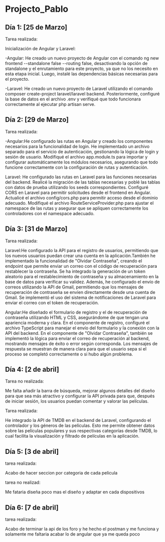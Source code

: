 # Projecto_Pablo

## Día 1: [25 de Marzo]
Tarea realizada:

Inicialización de Angular y Laravel:

-Angular: He creado un nuevo proyecto de Angular con el comando ng new frontend --standalone false --routing false, desactivando la opción de standalone y el enrutamiento para este proyecto, ya que no los necesito en esta etapa inicial. Luego, instalé las dependencias básicas necesarias para el proyecto.

-Laravel: He creado un nuevo proyecto de Laravel utilizando el comando composer create-project laravel/laravel backend. Posteriormente, configuré la base de datos en el archivo .env y verifiqué que todo funcionara correctamente al ejecutar php artisan serve.


## Día 2: [29 de Marzo]
Tarea realizada:

-Angular:He configurado las rutas en Angular y creado los componentes necesarios para la funcionalidad de login. He implementado un archivo separado para el servicio de autenticación, gestionando la lógica de login y sesión de usuario. Modifiqué el archivo app.module.ts para importar y configurar automáticamente los módulos necesarios, asegurando que todo funcione correctamente con la configuración de rutas y autenticación.

Laravel: He configurado las rutas en Laravel para las funciones necesarias del backend. Realicé la migración de las tablas necesarias y poblé las tablas con datos de prueba utilizando los seeds correspondientes. Configuré CORS en Laravel para permitir solicitudes desde el frontend en Angular. Actualicé el archivo config/cors.php para permitir acceso desde el dominio adecuado. Modifiqué el archivo RouteServiceProvider.php para ajustar el namespace de las rutas y asegurar que se apliquen correctamente los controladores con el namespace adecuado.



## Día 3: [31 de Marzo]

Tarea realizada:

Laravel:He configurado la API para el registro de usuarios, permitiendo que los nuevos usuarios puedan crear una cuenta en la aplicación.También he implementado la funcionalidad de "Olvidar Contraseña", creando el endpoint que permite enviar un correo con el código de recuperación para restablecer la contraseña. Se ha integrado la generación de un token aleatorio para el restablecimiento de contraseña y su almacenamiento en la base de datos para verificar su validez.
Además, he configurado el envío de correos utilizando la API de Gmail, permitiendo que los mensajes de recuperación de contraseña se envíen directamente desde una cuenta de Gmail. Se implementó el uso del sistema de notificaciones de Laravel para enviar el correo con el token de recuperación.

Angular:He diseñado el formulario de registro y el de recuperación de contraseña utilizando HTML y CSS, asegurándome de que tengan una apariencia moderna y clara. En el componente de registro, configuré el archivo TypeScript para manejar el envío del formulario y la conexión con la API del backend. En el componente de "Olvidar Contraseña", también se implementó la lógica para enviar el correo de recuperación al backend, mostrando mensajes de éxito o error según corresponda. Los mensajes de respuesta se muestran de manera clara para que el usuario sepa si el proceso se completó correctamente o si hubo algún problema.



## Día 4: [2 de abril]

Tarea no realizada:

Me falta añadir la barra de búsqueda, mejorar algunos detalles del diseño para que sea más atractivo y configurar la API privada para que, después de iniciar sesión, los usuarios puedan comentar y valorar las películas.

Tarea realizada:

He integrado la API de TMDB en el backend de Laravel, configurando el controlador y los géneros de las películas. Esto me permite obtener datos sobre las películas populares y sus respectivas categorías desde TMDB, lo cual facilita la visualización y filtrado de películas en la aplicación.



## Día 5: [3 de abril]

tarea realizada:

Acabo de hacer seccion por categoria de cada pelicula


tarea no realizad:

Me fataria diseña poco mas el diseño y adaptar en cada dispositivos


## Día 6: [7 de abril]

tarea realizada:

Acabo de terminar la api de los foro y he hecho el postman y me funciona y solamente me faltaria acabar lo de angular que ya me queda poco
